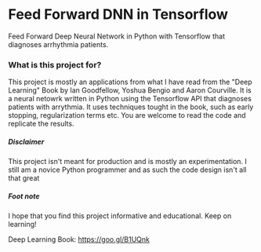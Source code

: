 # Feed Forward DNN in Tensorflow
Feed Forward Deep Neural Network in Python with Tensorflow that diagnoses arrhythmia patients.

### What is this project for?
This project is mostly an applications from what I have read from the "Deep Learning" Book by Ian Goodfellow, Yoshua Bengio and Aaron Courville. It is a neural netowrk written in Python using the Tensorflow API that diagnoses patients with arrythmia. It uses techniques tought in the book, such as early stopping, regularization terms etc.
You are welcome to read the code and replicate the results.

##### Disclaimer
This project isn't meant for production and is mostly an experimentation. I still am a novice Python programmer and as such the code design isn't all that great

##### Foot note
I hope that you find this project informative and educational. Keep on learning!

Deep Learning Book:
https://goo.gl/B1UQnk
